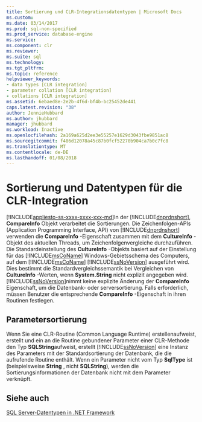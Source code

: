 ```yaml
---
title: Sortierung und CLR-Integrationsdatentypen | Microsoft Docs
ms.custom: 
ms.date: 03/14/2017
ms.prod: sql-non-specified
ms.prod_service: database-engine
ms.service: 
ms.component: clr
ms.reviewer: 
ms.suite: sql
ms.technology: 
ms.tgt_pltfrm: 
ms.topic: reference
helpviewer_keywords:
- data types [CLR integration]
- parameter collation [CLR integration]
- collations [CLR integration]
ms.assetid: 6ebaed8e-2e2b-4f6d-bf4b-bc25452de441
caps.latest.revision: "38"
author: JennieHubbard
ms.author: jhubbard
manager: jhubbard
ms.workload: Inactive
ms.openlocfilehash: 2a169a625d2ee3e55257e1629d3043fbe9851ac8
ms.sourcegitcommit: f486d12078a45c87b0fcf52270b904ca7b0c7fc8
ms.translationtype: MT
ms.contentlocale: de-DE
ms.lasthandoff: 01/08/2018
---
```

# <a name="collation-and-clr-integration-data-types"></a>Sortierung und Datentypen für die CLR-Integration
[!INCLUDE[appliesto-ss-xxxx-xxxx-xxx-md](../../includes/appliesto-ss-xxxx-xxxx-xxx-md.md)]In der [!INCLUDE[dnprdnshort](../../includes/dnprdnshort-md.md)], **CompareInfo** Objekt verarbeitet die Sortierungen. Die Zeichenfolgen-APIs (Application Programming Interface, API) von [!INCLUDE[dnprdnshort](../../includes/dnprdnshort-md.md)] verwenden die **CompareInfo** -Eigenschaft zusammen mit dem **CultureInfo** -Objekt des aktuellen Threads, um Zeichenfolgenvergleiche durchzuführen. Die Standardeinstellung des **CultureInfo** -Objekts basiert auf der Einstellung für das [!INCLUDE[msCoName](../../includes/msconame-md.md)] Windows-Gebietsschema des Computers, auf dem [!INCLUDE[msCoName](../../includes/msconame-md.md)] [!INCLUDE[ssNoVersion](../../includes/ssnoversion-md.md)] ausgeführt wird. Dies bestimmt die Standardvergleichssemantik bei Vergleichen von **CultureInfo** -Werten, wenn **System.String** nicht explizit angegeben wird. [!INCLUDE[ssNoVersion](../../includes/ssnoversion-md.md)]nimmt keine explizite Änderung der **CompareInfo** Eigenschaft, um die Datenbank- oder serversortierung. Falls erforderlich, müssen Benutzer die entsprechende **CompareInfo** -Eigenschaft in ihren Routinen festlegen.  
  
## <a name="parameter-collation"></a>Parametersortierung  
 Wenn Sie eine CLR-Routine (Common Language Runtime) erstellenaufweist, erstellt und ein an die Routine gebundener Parameter einer CLR-Methode den Typ **SQLString**aufweist, erstellt [!INCLUDE[ssNoVersion](../../includes/ssnoversion-md.md)] eine Instanz des Parameters mit der Standardsortierung der Datenbank, die die aufrufende Routine enthält. Wenn ein Parameter nicht vom Typ **SqlType** ist (beispielsweise **String** , nicht **SQLString**), werden die Sortierungsinformationen der Datenbank nicht mit dem Parameter verknüpft.  
  
## <a name="see-also"></a>Siehe auch  
 [SQL Server-Datentypen in .NET Framework](../../relational-databases/clr-integration-database-objects-types-net-framework/sql-server-data-types-in-the-net-framework.md)  
  
  
